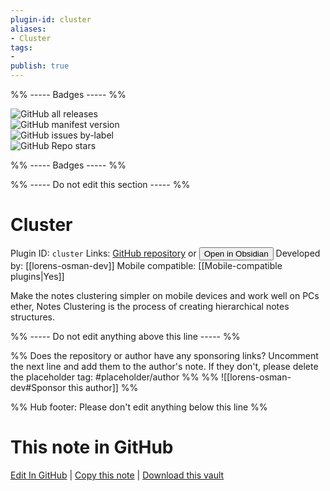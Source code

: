 ```yaml
---
plugin-id: cluster
aliases:
- Cluster
tags: 
- 
publish: true
---
```


%% ----- Badges ----- %%

![GitHub all releases](https://img.shields.io/github/downloads/lorens-osman-dev/cluster/total?color=573E7A&logo=github&style=for-the-badge)   
![GitHub manifest version](https://img.shields.io/github/manifest-json/v/lorens-osman-dev/cluster?color=573E7A&logo=github&style=for-the-badge)   
![GitHub issues by-label](https://img.shields.io/github/issues/lorens-osman-dev/cluster/help%20wanted?color=573E7A&logo=github&style=for-the-badge)   
![GitHub Repo stars](https://img.shields.io/github/stars/lorens-osman-dev/cluster?color=573E7A&logo=github&style=for-the-badge)

%% ----- Badges ----- %%

%% ----- Do not edit this section ----- %%

# Cluster

Plugin ID: `cluster`
Links: [GitHub repository](https://github.com/lorens-osman-dev/cluster) or [<button id=HH>Open in Obsidian</button>](obsidian://show-plugin?id=cluster)
Developed by: [[lorens-osman-dev]]
Mobile compatible: [[Mobile-compatible plugins|Yes]]

Make the notes clustering simpler on mobile devices and work well on PCs ether, Notes Clustering is the process of creating hierarchical notes structures.

%% ----- Do not edit anything above this line ----- %% 

%% Does the repository or author have any sponsoring links? Uncomment the next line and add them to the author's note. If they don't, please delete the placeholder tag: #placeholder/author %%
%% ![[lorens-osman-dev#Sponsor this author]] %%

%% Hub footer: Please don't edit anything below this line %%

# This note in GitHub

<span class="git-footer">[Edit In GitHub](https://github.dev/obsidian-community/obsidian-hub/blob/main/02%20-%20Community%20Expansions/02.05%20All%20Community%20Expansions/Plugins/cluster.md "git-hub-edit-note") | [Copy this note](https://raw.githubusercontent.com/obsidian-community/obsidian-hub/main/02%20-%20Community%20Expansions/02.05%20All%20Community%20Expansions/Plugins/cluster.md "git-hub-copy-note") | [Download this vault](https://github.com/obsidian-community/obsidian-hub/archive/refs/heads/main.zip "git-hub-download-vault") </span>
